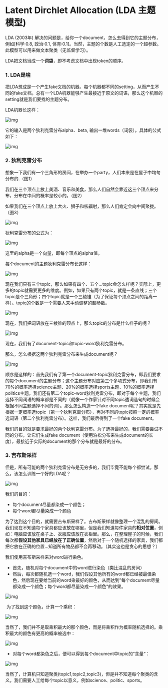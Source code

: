 # Latent Dirchlet Allocation (LDA 主题模型)

LDA (2003年) 解决的问题是，给你一个document，怎么去得到它的主题分布，例如[科学:0.8, 政治:0.1, 体育:0.1]。当然，主题的个数是人工选定的一个超参数。此模型可以用来做文本聚类（无监督学习）。

LDA把文档当成一个**词袋**，即不考虑文档中出现token的顺序。



### 1. LDA是啥

把LDA想成是一个产生fake文档的机器。每个机器都不同的setting，从而产生不同的fake文档。总有一个LDA机器能够产生最接近于原文的词语，那么这个机器的setting就是我们要找的主题分布。

LDA机器长这样：

![img](https://pic3.zhimg.com/80/v2-687de084b281d134539e8a73b4c60856_1440w.png)

它的输入是两个狄利克雷分布alpha、beta, 输出一堆words（词袋）。具体的公式如下：

![img](https://pica.zhimg.com/80/v2-f6647898b4719ed109211c3e5757923c_1440w.png)





### 2. 狄利克雷分布

想象一下我们有一个三角形的房间，在举办一个party，人们本来是在屋子中均匀分布的.（图1）

我们在三个顶点上放上美酒、音乐和美食，那么人们自然会靠近这三个顶点来分布，分布在中间的概率是较小的。（图2）

如果我们在三个顶点上放上大火、狮子和核辐射，那么人们肯定会向中间聚拢。（图3）

![img](https://pic2.zhimg.com/80/v2-45199cd90aa697ab00fab4c59b2e10e0_1440w.png)

狄利克雷分布的公式为：

![img](https://pic1.zhimg.com/80/v2-df2f81dc5d1967cd16ea473b52cdee9c_1440w.png)

这里的alpha是一个向量，即每个顶点的alpha值。

每个document的主题狄利克雷分布长这样：

![img](https://pic3.zhimg.com/80/v2-747f5b31b743d9e5139e4217d884c735_1440w.png)

现在我们只有三个topic，那么如果有四个、五个...topic会怎么样呢？实际上，更多的topic就需要更多的维度。例如，如果只有两个topic，就是一条直线；三个topic是个三角形；四个topic就是一个三棱锥（为了保证每个顶点之间的距离一样）。topic的个数是一个需要人来手动调整的超参数。

![img](https://pica.zhimg.com/80/v2-762678eed7d6d7f2f4dbac0e392d7bdd_1440w.png)

现在，我们把词语放在三棱锥的顶点上，那么topic的分布是什么样子的呢？

![img](https://pic3.zhimg.com/80/v2-3edb248ecd3b4f30ad5ff1bf39e1872f_1440w.png)

现在，我们有了document-topic和topic-word狄利克雷分布。

那么，怎么根据这两个狄利克雷分布来生成document呢？

![img](https://pica.zhimg.com/80/v2-841aa212d348103a16bdd22d00edcb5c_1440w.png)

顺序是这样的：首先我们有了第一个document-topic狄利克雷分布，即我们要求的每个document的主题分布；这个主题分布对应第三个多项式分布，即我们有70%的概率选择science主题、20%的概率选择sports主题、10%的概率选择politics主题。我们还有第二个topic-word狄利克雷分布，即对于每个主题，我们选择不同词语的概率都是不同的（就像一个作家针对不同topic遣词造句的时候会根据不同主题选择不同的词）。那么怎么构造一个fake document呢？其实就是先根据一定概率选topic（第一个狄利克雷分布），再对不同的topic按照一定的概率选词语（第二个狄利克雷分布）。这样，我们最后得到了一个fake document。

我们的目的就是要求最好的两个狄利克雷分布。为了选择最好的，我们需要尝试不同的分布，让它们生成fake document（使用泊松分布来生成document的长度），最接近于实际的document的那个分布就是最好的分布。

### 3. 吉布斯采样

但是，所有可能的两个狄利克雷分布是无穷多的，我们毕竟不能每个都尝试。那么，该怎么训练一个好的LDA呢？

![img](https://pic2.zhimg.com/80/v2-ff1b2ef80be8a9d2be1b9f7f7f46a609_1440w.png)

我们的目的：

- 每个document尽量都染成一个颜色；
- 每个word都尽量染成一个颜色

为了达到这个目的，就需要吉布斯采样了。吉布斯采样就像整理一个混乱的房间。我们现在不知道每个家具都应该放在哪里，但是我们知道每件家具的**相对位置**，例如：电脑应该放在桌子上、衣服应该放在衣柜里。那么，在整理屋子的时候，我们每次都**假设其他家具已经放在了正确位置**，然后对于一个随机选择的家具，我们都把它放在正确的位置...知道所有物品都不会再移动。（其实这也是贪心的思想？）

我们使用吉布斯采样来对word进行染色。

- 首先，随机对每个document中的word进行染色（类比混乱的房间）
- 然后，每次都随机选一个word，我们假设其他所有的word都已经被最佳染色，然后现在要给当前的word染最好的颜色，从而达到”每个document尽量都染成一个颜色；每个word都尽量染成一个颜色“的效果。

![img](https://pic1.zhimg.com/80/v2-e02919a39e9941558ae3893f66fc3d72_1440w.png)

​     为了找到这个颜色，计算一个乘积：

![img](https://pica.zhimg.com/80/v2-f5a9aaa43e426bfd76aec102d251c4d4_1440w.png)

当然了，我们并不是取乘积最大的那个颜色，而是将乘积作为概率随机选择的。乘积最大的颜色有更高的概率被选中：

![img](https://pic3.zhimg.com/80/v2-3c2c39a5ffb5c5b252f8833d43e4733b_1440w.png)

- 对每个word都染色之后，便可以得到每个document中topic的”含量“：

![img](https://pic3.zhimg.com/80/v2-8afe2895662eba91066c08855874934a_1440w.png)

当然了，计算机只知道聚类(topic1,topic2,topic3)，但是并不知道每个聚类的含义。我们需要人工给每个topic以意义，例如science、politic、sports。